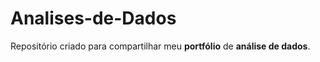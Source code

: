 # Analises-de-Dados

Repositório criado para compartilhar meu **portfólio** de **análise de dados**. 

